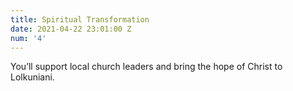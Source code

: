 ```yaml
---
title: Spiritual Transformation
date: 2021-04-22 23:01:00 Z
num: '4'
---
```


You’ll support local church leaders and bring the hope of Christ to Lolkuniani.
